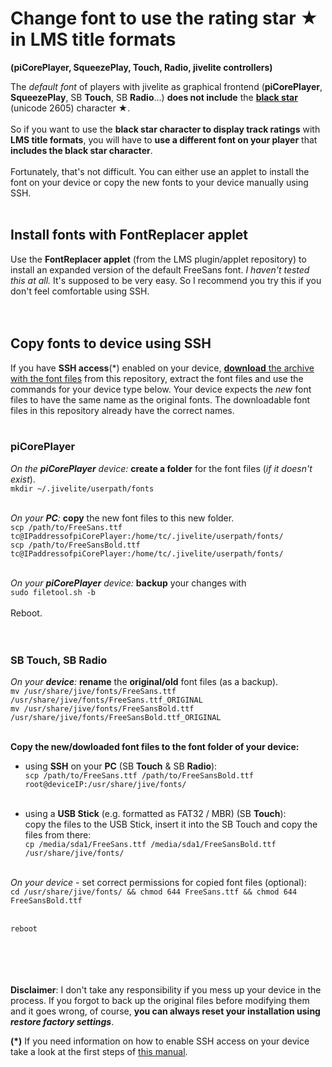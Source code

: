 Change font to use the rating star ★ in LMS title formats
====
**(piCorePlayer, SqueezePlay, Touch, Radio, jivelite controllers)**

The *default font* of players with jivelite as graphical frontend (**piCorePlayer**, **SqueezePlay**, SB **Touch**, SB **Radio**...) **does not include** the [**black star**](https://www.fileformat.info/info/unicode/char/2605/index.htm) (unicode 2605) character ★.<br><br>
So if you want to use the **black star character to display track ratings** with **LMS title formats**, you will have to **use a different font on your player** that **includes the black star character**.<br><br>
Fortunately, that's not difficult. You can either use an applet to install the font on your device or copy the new fonts to your device manually using SSH.<br><br>

## Install fonts with FontReplacer applet

Use the **FontReplacer applet** (from the LMS plugin/applet repository) to install an expanded version of the default FreeSans font. *I haven't tested this at all.* It's supposed to be very easy. So I recommend you try this if you don't feel comfortable using SSH.<br><br><br>

## Copy fonts to device using SSH

If you have **SSH access**(*) enabled on your device, [**download** the archive with the font files](https://github.com/AF-1/sobras/raw/main/lms-jivelite-change-font/NewFontFiles.zip) from this repository, extract the font files and use the commands for your device type below. Your device expects the *new* font files to have the same name as the original fonts. The downloadable font files in this repository already have the correct names.<br><br>

### piCorePlayer

*On the **piCorePlayer** device:* **create a folder** for the font files (*if it doesn't exist*).<br>
`mkdir ~/.jivelite/userpath/fonts`
<br><br>

*On your **PC**:* **copy** the new font files to this new folder.<br>
`scp /path/to/FreeSans.ttf tc@IPaddressofpiCorePlayer:/home/tc/.jivelite/userpath/fonts/`<br>
`scp /path/to/FreeSansBold.ttf tc@IPaddressofpiCorePlayer:/home/tc/.jivelite/userpath/fonts/`
<br><br>

*On your **piCorePlayer** device:* **backup** your changes with<br>
`sudo filetool.sh -b`
<br><br>
Reboot.
<br><br><br>


### SB Touch, SB Radio

*On your **device**:* **rename** the **original/old** font files (as a backup).<br>
`mv /usr/share/jive/fonts/FreeSans.ttf /usr/share/jive/fonts/FreeSans.ttf_ORIGINAL`<br>
`mv /usr/share/jive/fonts/FreeSansBold.ttf /usr/share/jive/fonts/FreeSansBold.ttf_ORIGINAL`
<br><br>

**Copy the **new/dowloaded** font files to the font folder of your device:**

- using **SSH** on your **PC** (SB **Touch** & SB **Radio**):<br>
        `scp /path/to/FreeSans.ttf /path/to/FreeSansBold.ttf root@deviceIP:/usr/share/jive/fonts/`<br><br>

- using a **USB Stick** (e.g. formatted as FAT32 / MBR) (SB **Touch**):<br>
        copy the files to the USB Stick, insert it into the SB Touch and copy the files from there:<br>
        `cp /media/sda1/FreeSans.ttf /media/sda1/FreeSansBold.ttf /usr/share/jive/fonts/`<br><br>

*On your device* - set correct permissions for copied font files (optional):<br>
`cd /usr/share/jive/fonts/ && chmod 644 FreeSans.ttf && chmod 644 FreeSansBold.ttf`<br><br>

`reboot`
<br><br><br><br><br>

**Disclaimer**: I don't take any responsibility if you mess up your device in the process. If you forgot to back up the original files before modifying them and it goes wrong, of course, **you can always reset your installation using *restore factory settings***.<br>

**(*)** If you need information on how to enable SSH access on your device take a look at the first steps of [this manual](https://github.com/AF-1/sobras/tree/main/lms-nowplaying_screen_with_ratings/).

